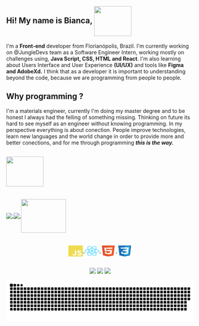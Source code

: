 

## Hi! My name is Bianca,  <img align="center" width="100" height="80" src="https://encrypted-tbn0.gstatic.com/images?q=tbn:ANd9GcROqBH6cNwRb9-1qvxjzvAt8BjG6t0pKMyFXMrcNl7ylYcyGGyinxdjJc2pcfHQKuAUDJs&usqp=CAU">
  I'm a **Front-end** developer from Florianópolis, Brazil. I'm currently working on @JungleDevs team as a Software Engineer Intern, working mostly on challenges using, **Java Script, CSS, HTML and React**. I'm also learning about Users Interface and User Experience **(UI/UX)** and tools like **Figma and AdobeXd.** I think that as a developer it is important to understanding beyond the code, because we are programming from people to people.
   
 ## Why programming ?    
  I'm a materials engineer, currently I'm doing my master degree and to be honest I always had the felling of something missing. Thinking on future its hard to see myself as an engineer without knowing programming. In my perspective everything is about conection. People improve technologies, learn new languages and the world change in order to provide more and better conections, and for me through programming **_this is the way._** 
  
  ## <img align="center"  width="100" height="80" src="https://media.tenor.com/images/8d61fe1b532f194dc6a892305b528a9e/tenor.gif">
 
  
  </br>
 
 

<div >
  <a href="https://github.com/euconstante">
  <img height="140em"   align="center" src="https://github-readme-stats.vercel.app/api?username=euconstante&show_icons=true&theme=gruvbox&include_all_commits=true&count_private=true"/>
  <img height="140em"  align="center" src="https://github-readme-stats.vercel.app/api/top-langs/?username=euconstante&&layout=compact&hide=shell&theme=gruvbox"/> 
   <img align="center"  width="120" height="90" src="https://c.tenor.com/k6ObkVLNzF4AAAAj/mandalorian-baby-yoda.gif">
</div>
 
    

 <br>
<div  align="center"> 
  
  <div style="display: inline_block"><br>
  <img align="center" alt="Bianca-Js" height="30" width="40" src="https://raw.githubusercontent.com/devicons/devicon/master/icons/javascript/javascript-plain.svg"> 
  <img align="center" alt="Bianca-React" height="30" width="40" src="https://raw.githubusercontent.com/devicons/devicon/master/icons/react/react-original.svg">
  <img align="center" alt="Bianca-HTML" height="30" width="40" src="https://raw.githubusercontent.com/devicons/devicon/master/icons/html5/html5-original.svg">
  <img align="center" alt="Bianca-CSS" height="30" width="40" src="https://raw.githubusercontent.com/devicons/devicon/master/icons/css3/css3-original.svg">
    
 
</div>
  
  ##
  
  <a href="https://www.instagram.com/biancaguedert/" target="_blank"><img src="https://img.shields.io/badge/-Instagram-%23E4405F?style=for-the-badge&logo=instagram&logoColor=white" target="_blank"></a>
    <a href = "mailto:constanteguedert@gmail.com"><img src="https://img.shields.io/badge/-Gmail-%23333?style=for-the-badge&logo=gmail&logoColor=white" target="_blank"></a>
  <a href="https://www.linkedin.com/in/biancaguedert/" target="_blank"><img src="https://img.shields.io/badge/-LinkedIn-%230077B5?style=for-the-badge&logo=linkedin&logoColor=white" target="_blank"></a> 
 
  ![Snake animation](https://github.com/euconstante/euconstante/blob/output/github-contribution-grid-snake.svg)
 
</div>

